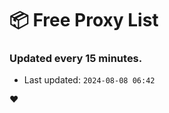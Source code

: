 # :package: Free Proxy List
### Updated every 15 minutes.

- Last updated: `2024-08-08 06:42`

:heart:
